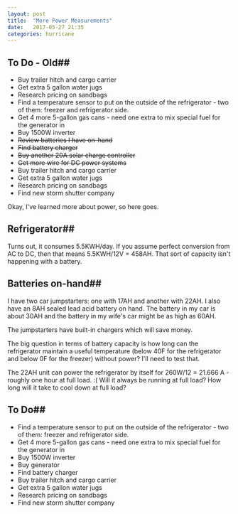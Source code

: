 ```yaml
---
layout: post
title:  "More Power Measurements"
date:   2017-05-27 21:35
categories: hurricane
---
```


## To Do - Old##

* Buy trailer hitch and cargo carrier
* Get extra 5 gallon water jugs
* Research pricing on sandbags
* Find a temperature sensor to put on the outside of the refrigerator - two of them: freezer and refrigerator side.
* Get 4 more 5-gallon gas cans - need one extra to mix special fuel for the generator in
* Buy 1500W inverter
* ~~Review batteries I have on-hand~~
* ~~Find battery charger~~
* ~~Buy another 20A solar charge controller~~
* ~~Get more wire for DC power systems~~
* Buy trailer hitch and cargo carrier
* Get extra 5 gallon water jugs
* Research pricing on sandbags
* Find new storm shutter company

Okay, I've learned more about power, so here goes.

## Refrigerator##

Turns out, it consumes 5.5KWH/day. If you assume perfect conversion from AC to DC, then that means 5.5KWH/12V = 458AH. That sort of capacity isn't
happening with a battery.

## Batteries on-hand##
I have two car jumpstarters: one with 17AH and another with 22AH. I also have an 8AH sealed lead acid battery on hand. The battery in my car is 
about 30AH and the battery in my wife's car might be as high as 60AH. 

The jumpstarters have built-in chargers which will save money.

The big question in terms of battery capacity is how long can the refrigerator maintain a useful temperature (below 40F for the refrigerator and below 0F for the freezer) without power? I'll need to test that.

The 22AH unit can power the refrigerator by itself for 260W/12 = 21.666 A - roughly one hour at full load. :( Will it always be running at full load? How long will it take to cool down at full load?


## To Do##

* Find a temperature sensor to put on the outside of the refrigerator - two of them: freezer and refrigerator side.
* Get 4 more 5-gallon gas cans - need one extra to mix special fuel for the generator in
* Buy 1500W inverter
* Buy generator
* Find battery charger
* Buy trailer hitch and cargo carrier
* Get extra 5 gallon water jugs
* Research pricing on sandbags
* Find new storm shutter company